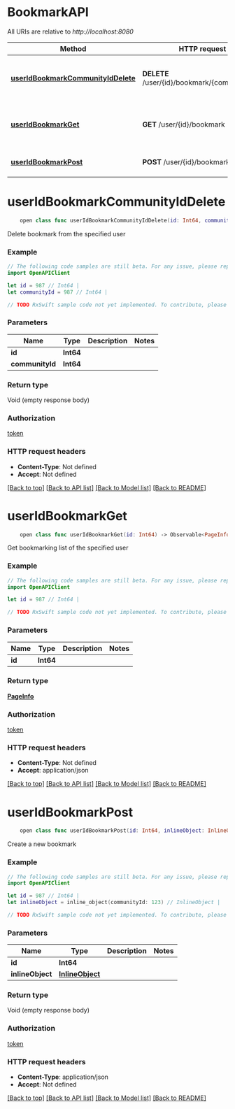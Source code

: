 # BookmarkAPI

All URIs are relative to *http://localhost:8080*

Method | HTTP request | Description
------------- | ------------- | -------------
[**userIdBookmarkCommunityIdDelete**](BookmarkAPI.md#useridbookmarkcommunityiddelete) | **DELETE** /user/{id}/bookmark/{community_id} | Delete bookmark from the specified user
[**userIdBookmarkGet**](BookmarkAPI.md#useridbookmarkget) | **GET** /user/{id}/bookmark | Get bookmarking list of the specified user
[**userIdBookmarkPost**](BookmarkAPI.md#useridbookmarkpost) | **POST** /user/{id}/bookmark | Create a new bookmark


# **userIdBookmarkCommunityIdDelete**
```swift
    open class func userIdBookmarkCommunityIdDelete(id: Int64, communityId: Int64) -> Observable<Void>
```

Delete bookmark from the specified user

### Example 
```swift
// The following code samples are still beta. For any issue, please report via http://github.com/OpenAPITools/openapi-generator/issues/new
import OpenAPIClient

let id = 987 // Int64 | 
let communityId = 987 // Int64 | 

// TODO RxSwift sample code not yet implemented. To contribute, please open a ticket via http://github.com/OpenAPITools/openapi-generator/issues/new
```

### Parameters

Name | Type | Description  | Notes
------------- | ------------- | ------------- | -------------
 **id** | **Int64** |  | 
 **communityId** | **Int64** |  | 

### Return type

Void (empty response body)

### Authorization

[token](../README.md#token)

### HTTP request headers

 - **Content-Type**: Not defined
 - **Accept**: Not defined

[[Back to top]](#) [[Back to API list]](../README.md#documentation-for-api-endpoints) [[Back to Model list]](../README.md#documentation-for-models) [[Back to README]](../README.md)

# **userIdBookmarkGet**
```swift
    open class func userIdBookmarkGet(id: Int64) -> Observable<PageInfo>
```

Get bookmarking list of the specified user

### Example 
```swift
// The following code samples are still beta. For any issue, please report via http://github.com/OpenAPITools/openapi-generator/issues/new
import OpenAPIClient

let id = 987 // Int64 | 

// TODO RxSwift sample code not yet implemented. To contribute, please open a ticket via http://github.com/OpenAPITools/openapi-generator/issues/new
```

### Parameters

Name | Type | Description  | Notes
------------- | ------------- | ------------- | -------------
 **id** | **Int64** |  | 

### Return type

[**PageInfo**](PageInfo.md)

### Authorization

[token](../README.md#token)

### HTTP request headers

 - **Content-Type**: Not defined
 - **Accept**: application/json

[[Back to top]](#) [[Back to API list]](../README.md#documentation-for-api-endpoints) [[Back to Model list]](../README.md#documentation-for-models) [[Back to README]](../README.md)

# **userIdBookmarkPost**
```swift
    open class func userIdBookmarkPost(id: Int64, inlineObject: InlineObject) -> Observable<Void>
```

Create a new bookmark

### Example 
```swift
// The following code samples are still beta. For any issue, please report via http://github.com/OpenAPITools/openapi-generator/issues/new
import OpenAPIClient

let id = 987 // Int64 | 
let inlineObject = inline_object(communityId: 123) // InlineObject | 

// TODO RxSwift sample code not yet implemented. To contribute, please open a ticket via http://github.com/OpenAPITools/openapi-generator/issues/new
```

### Parameters

Name | Type | Description  | Notes
------------- | ------------- | ------------- | -------------
 **id** | **Int64** |  | 
 **inlineObject** | [**InlineObject**](InlineObject.md) |  | 

### Return type

Void (empty response body)

### Authorization

[token](../README.md#token)

### HTTP request headers

 - **Content-Type**: application/json
 - **Accept**: Not defined

[[Back to top]](#) [[Back to API list]](../README.md#documentation-for-api-endpoints) [[Back to Model list]](../README.md#documentation-for-models) [[Back to README]](../README.md)

